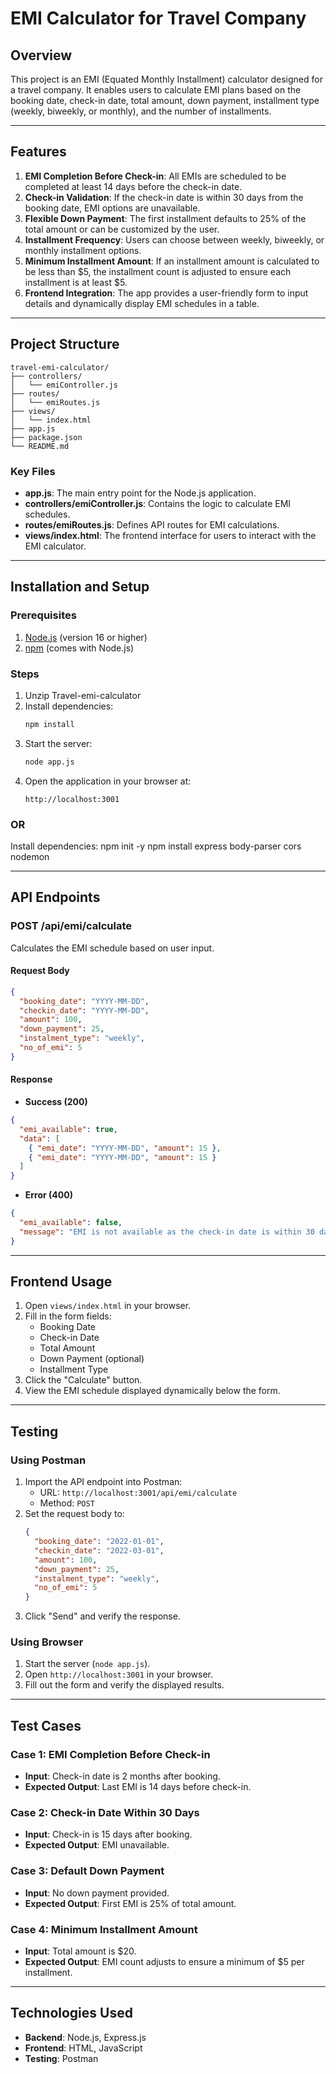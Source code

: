 # EMI Calculator for Travel Company

## Overview
This project is an EMI (Equated Monthly Installment) calculator designed for a travel company. It enables users to calculate EMI plans based on the booking date, check-in date, total amount, down payment, installment type (weekly, biweekly, or monthly), and the number of installments.

---

## Features
1. **EMI Completion Before Check-in**: All EMIs are scheduled to be completed at least 14 days before the check-in date.
2. **Check-in Validation**: If the check-in date is within 30 days from the booking date, EMI options are unavailable.
3. **Flexible Down Payment**: The first installment defaults to 25% of the total amount or can be customized by the user.
4. **Installment Frequency**: Users can choose between weekly, biweekly, or monthly installment options.
5. **Minimum Installment Amount**: If an installment amount is calculated to be less than $5, the installment count is adjusted to ensure each installment is at least $5.
6. **Frontend Integration**: The app provides a user-friendly form to input details and dynamically display EMI schedules in a table.

---

## Project Structure
```plaintext
travel-emi-calculator/
├── controllers/
│   └── emiController.js
├── routes/
│   └── emiRoutes.js
├── views/
│   └── index.html
├── app.js
├── package.json
└── README.md
```

### Key Files
- **app.js**: The main entry point for the Node.js application.
- **controllers/emiController.js**: Contains the logic to calculate EMI schedules.
- **routes/emiRoutes.js**: Defines API routes for EMI calculations.
- **views/index.html**: The frontend interface for users to interact with the EMI calculator.

---

## Installation and Setup

### Prerequisites
1. [Node.js](https://nodejs.org/) (version 16 or higher)
2. [npm](https://www.npmjs.com/) (comes with Node.js)

### Steps
1. Unzip Travel-emi-calculator
2. Install dependencies:
   ```bash
   npm install
   ```
3. Start the server:
   ```bash
   node app.js
   ```
4. Open the application in your browser at:
   ```
   http://localhost:3001
   ```
 ### OR 
 Install dependencies:
 npm init -y
 npm install express body-parser cors nodemon
 
---

## API Endpoints

### **POST /api/emi/calculate**
Calculates the EMI schedule based on user input.

#### Request Body
```json
{
  "booking_date": "YYYY-MM-DD",
  "checkin_date": "YYYY-MM-DD",
  "amount": 100,
  "down_payment": 25,
  "instalment_type": "weekly",
  "no_of_emi": 5
}
```

#### Response
- **Success (200)**
```json
{
  "emi_available": true,
  "data": [
    { "emi_date": "YYYY-MM-DD", "amount": 15 },
    { "emi_date": "YYYY-MM-DD", "amount": 15 }
  ]
}
```

- **Error (400)**
```json
{
  "emi_available": false,
  "message": "EMI is not available as the check-in date is within 30 days."
}
```

---

## Frontend Usage
1. Open `views/index.html` in your browser.
2. Fill in the form fields:
   - Booking Date
   - Check-in Date
   - Total Amount
   - Down Payment (optional)
   - Installment Type
3. Click the "Calculate" button.
4. View the EMI schedule displayed dynamically below the form.

---

## Testing

### Using Postman
1. Import the API endpoint into Postman:
   - URL: `http://localhost:3001/api/emi/calculate`
   - Method: `POST`
2. Set the request body to:
   ```json
   {
     "booking_date": "2022-01-01",
     "checkin_date": "2022-03-01",
     "amount": 100,
     "down_payment": 25,
     "instalment_type": "weekly",
     "no_of_emi": 5
   }
   ```
3. Click "Send" and verify the response.

### Using Browser
1. Start the server (`node app.js`).
2. Open `http://localhost:3001` in your browser.
3. Fill out the form and verify the displayed results.

---

## Test Cases

### Case 1: EMI Completion Before Check-in
- **Input**: Check-in date is 2 months after booking.
- **Expected Output**: Last EMI is 14 days before check-in.

### Case 2: Check-in Date Within 30 Days
- **Input**: Check-in is 15 days after booking.
- **Expected Output**: EMI unavailable.

### Case 3: Default Down Payment
- **Input**: No down payment provided.
- **Expected Output**: First EMI is 25% of total amount.

### Case 4: Minimum Installment Amount
- **Input**: Total amount is $20.
- **Expected Output**: EMI count adjusts to ensure a minimum of $5 per installment.

---

## Technologies Used
- **Backend**: Node.js, Express.js
- **Frontend**: HTML, JavaScript
- **Testing**: Postman



